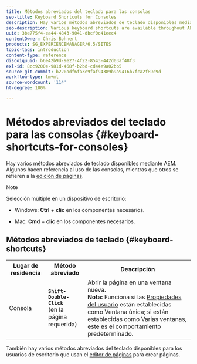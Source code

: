 ```yaml
---
title: Métodos abreviados del teclado para las consolas
seo-title: Keyboard Shortcuts for Consoles
description: Hay varios métodos abreviados de teclado disponibles mediante AEM. Algunos hacen referencia al uso de las consolas, mientras que otros se refieren a la edición de páginas.
seo-description: Various keyboard shortcuts are available throughout AEM. Some apply to the use of consoles, others to page editing.
uuid: 3be775f4-ea44-4843-9041-dbcf0c41eec4
contentOwner: Chris Bohnert
products: SG_EXPERIENCEMANAGER/6.5/SITES
topic-tags: introduction
content-type: reference
discoiquuid: b6e42b9d-9e27-4f22-8543-442d03af48f3
exl-id: 8cc9200e-981d-468f-b2bd-cd44e9a02bb5
source-git-commit: b220adf6fa3e9faf94389b9a9416b7fca2f89d9d
workflow-type: tm+mt
source-wordcount: '114'
ht-degree: 100%

---
```


# Métodos abreviados del teclado para las consolas  {#keyboard-shortcuts-for-consoles}

Hay varios métodos abreviados de teclado disponibles mediante AEM. Algunos hacen referencia al uso de las consolas, mientras que otros se refieren a la [edición de páginas](/help/sites-classic-ui-authoring/classic-page-author-keyboard-shortcuts.md).

>[!NOTE]
>
>Selección múltiple en un dispositivo de escritorio:
>
>* Windows: **Ctrl** + **clic** en los componentes necesarios.
>
>* Mac: **Cmd** + **clic** en los componentes necesarios.
>


## Métodos abreviados de teclado {#keyboard-shortcuts}

<table>
 <tbody>
  <tr>
   <th>Lugar de residencia</th>
   <th>Método abreviado</th>
   <th>Descripción</th>
  </tr>
  <tr>
   <td>Consola</td>
   <td><strong><code>Shift-Double-Click</code></strong><br /> (en la página requerida)</td>
   <td>Abrir la página en una ventana nueva.<br />
<strong>Nota:</strong> Funciona si las <a href="/help/sites-classic-ui-authoring/author-env-user-props.md">Propiedades del usuario</a> están establecidas como Ventana única; si están establecidas como Varias ventanas, este es el comportamiento predeterminado.</td>
  </tr>
 </tbody>
</table>

También hay varios métodos abreviados del teclado disponibles para los usuarios de escritorio que usan el [editor de páginas](/help/sites-classic-ui-authoring/classic-page-author-keyboard-shortcuts.md) para crear páginas.
